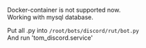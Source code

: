 Docker-container is not supported now. \
Working with mysql database.


Put all .py into ```/root/bots/discord/rut/bot.py```\
And run 'tom_discord.service'